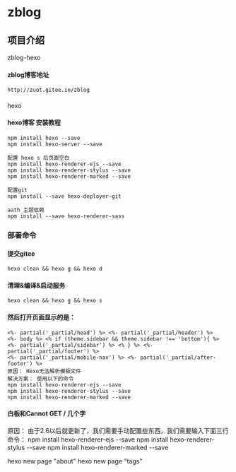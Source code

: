 # zblog

## 项目介绍
zblog-hexo

#### zblog博客地址
    http://zuot.gitee.io/zblog

####
hexo


#### hexo博客 安装教程
    
    npm install hexo --save
    npm install hexo-server --save
    
    配置 hexo s 后页面空白
    npm install hexo-renderer-ejs --save
    npm install hexo-renderer-stylus --save
    npm install hexo-renderer-marked --save
    
    配置git
    npm install --save hexo-deployer-git
    
    aath 主题依赖
    npm install --save hexo-renderer-sass
    


### 部署命令
#### 提交gitee
    hexo clean && hexo g && hexo d

#### 清理&编译&启动服务
    hexo clean && hexo g && hexo s

#### 然后打开页面显示的是：
    <%- partial('_partial/head') %> <%- partial('_partial/header') %>
    <%- body %> <% if (theme.sidebar && theme.sidebar !== 'bottom'){ %>
    <%- partial('_partial/sidebar') %> <% } %> <%- partial('_partial/footer') %>
    <%- partial('_partial/mobile-nav') %> <%- partial('_partial/after-footer') %>
    原因： Hexo无法解析模板文件
    解决方案： 使用以下的命令
    npm install hexo-renderer-ejs --save
    npm install hexo-renderer-stylus --save
    npm install hexo-renderer-marked --save
#### 白板和Cannot GET / 几个字
原因：
    由于2.6以后就更新了，我们需要手动配置些东西，我们需要输入下面三行命令：
    npm install hexo-renderer-ejs --save
    npm install hexo-renderer-stylus --save
    npm install hexo-renderer-marked --save


hexo new page "about"
hexo new page "tags"
